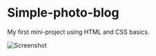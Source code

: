 # Simple-photo-blog
My first mini-project using HTML and CSS basics.

![Screenshot](simple-photo-blog-screenshot.png)
